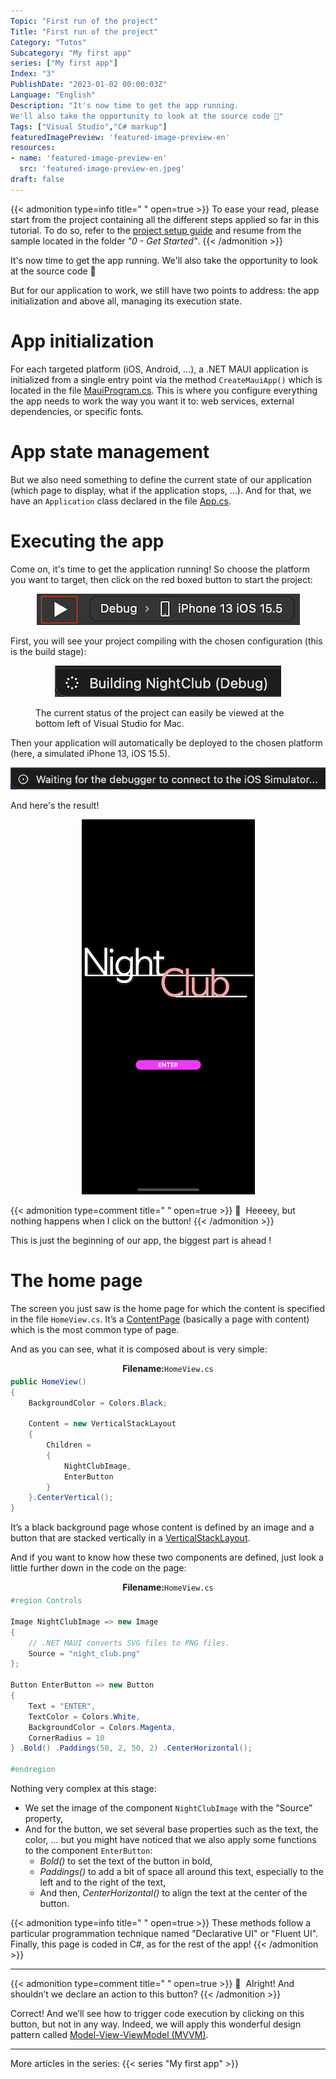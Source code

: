 ```yaml
---
Topic: "First run of the project"
Title: "First run of the project"
Category: "Tutos"
Subcategory: "My first app"
series: ["My first app"]
Index: "3"
PublishDate: "2023-01-02 00:00:03Z"
Language: "English"
Description: "It's now time to get the app running.
We'll also take the opportunity to look at the source code 🙂"
Tags: ["Visual Studio","C# markup"]
featuredImagePreview: 'featured-image-preview-en'
resources:
- name: 'featured-image-preview-en'
  src: 'featured-image-preview-en.jpeg'
draft: false
---
```


<!--more-->


{{< admonition type=info title="‎ " open=true >}}
To ease your read, please start from the project containing all the different steps applied so far in this tutorial. To do so, refer to the <a href="../2-setup-the-project/">project setup guide</a> and resume from the sample located in the folder *"0 - Get Started"*.
{{< /admonition >}}



It's now time to get the app running. We'll also take the opportunity to look at the source code 🙂

But for our application to work, we still have two points to address: the app initialization and above all, managing its execution state.

# App initialization

For each targeted platform (iOS, Android, ...), a .NET MAUI application is initialized from a single entry point via the method `CreateMauiApp()` which is located in the file [MauiProgram.cs](https://github.com/Kapusch/blog-dotnet-maui/blob/main/Samples/NightClub/0%20-%20Get%20Started/NightClub/MauiProgram.cs). This is where you configure everything the app needs to work the way you want it to: web services, external dependencies, or specific fonts.

# App state management

But we also need something to define the current state of our application (which page to display, what if the application stops, ...). And for that, we have an `Application` class declared in the file [App.cs](https://github.com/Kapusch/blog-dotnet-maui/blob/main/Samples/NightClub/0%20-%20Get%20Started/NightClub/App.cs).

# Executing the app

Come on, it's time to get the application running! So choose the platform you want to target, then click on the red boxed button to start the project:

<p align="center"><img max-width="100%" max-height="100%" src="./images/CCA585B557D8F8AFA27869ED6F96DC99.png" /></p>
<figure></figure>



First, you will see your project compiling with the chosen configuration (this is the build stage):

<p align="center"><img max-width="100%" max-height="100%" src="./images/85AFA96A5BBDCA9AA60CF174671E372B.png" /></p>
<figure><figcaption class="image-caption">The current status of the project can easily be viewed at the bottom left of Visual Studio for Mac.</figcaption></figure>



Then your application will automatically be deployed to the chosen platform (here, a simulated iPhone 13, iOS 15.5).

<p align="center"><img max-width="100%" max-height="100%" src="./images/FB933ED833E5286A9C4DEE2FD6747035.png" /></p>
<figure></figure>



And here's the result!

<p align="center"><img max-width="100%" max-height="100%" src="./images/041628D6E57C50A8C4C89BD5FDE6A23C.png" /></p>
<figure></figure>




{{< admonition type=comment title="‎ " open=true >}}
🐒‎ ‎ Heeeey, but nothing happens when I click on the button!
{{< /admonition >}}

This is just the beginning of our app, the biggest part is ahead !

# The home page

The screen you just saw is the home page for which the content is specified in the file `HomeView.cs`. It’s a [ContentPage](https://docs.microsoft.com/en-us/dotnet/maui/user-interface/pages/contentpage) (basically a page with content) which is the most common type of page.



And as you can see, what it is composed about is very simple:

<p align="center" style="margin-bottom:-10px"><strong>Filename:</strong><code>HomeView.cs</code></p>

```csharp
public HomeView()
{
    BackgroundColor = Colors.Black;

    Content = new VerticalStackLayout
    {
        Children =
        {
            NightClubImage,
            EnterButton
        }
    }.CenterVertical();
}
```




It’s a black background page whose content is defined by an image and a button that are stacked vertically in a [VerticalStackLayout](https://docs.microsoft.com/en-us/dotnet/maui/user-interface/layouts/verticalstacklayout).

And if you want to know how these two components are defined, just look a little further down in the code on the page:

<p align="center" style="margin-bottom:-10px"><strong>Filename:</strong><code>HomeView.cs</code></p>

```csharp
#region Controls

Image NightClubImage => new Image
{
    // .NET MAUI converts SVG files to PNG files.
    Source = "night_club.png"
};

Button EnterButton => new Button
{
    Text = "ENTER",
    TextColor = Colors.White,
    BackgroundColor = Colors.Magenta,
    CornerRadius = 10
} .Bold() .Paddings(50, 2, 50, 2) .CenterHorizontal();

#endregion
```




Nothing very complex at this stage:

* We set the image of the component `NightClubImage` with the “Source” property,
* And for the button, we set several base properties such as the text, the color, … but you might have noticed that we also apply some functions to the component `EnterButton`:
    * *Bold()* to set the text of the button in bold,
    * *Paddings()* to add a bit of space all around this text, especially to the left and to the right of the text,
    * And then, *CenterHorizontal()* to align the text at the center of the button.



{{< admonition type=info title="‎ " open=true >}}
These methods follow a particular programmation technique named "Declarative UI" or "Fluent UI". Finally, this page is coded in C#, as for the rest of the app!
{{< /admonition >}}

___


{{< admonition type=comment title="‎ " open=true >}}
🐒‎ ‎ Alright! And shouldn’t we declare an action to this button?
{{< /admonition >}}



Correct! And we’ll see how to trigger code execution by clicking on this button, but not in any way. Indeed, we will apply this wonderful design pattern called <a href="../4-mvvm-is-the-key-to-succeed/">Model-View-ViewModel (MVVM)</a>.

---
More articles in the series:
{{< series "My first app" >}}

